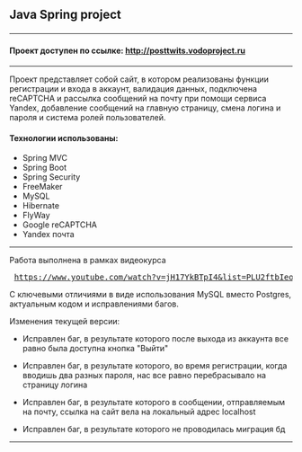 
## Java Spring project <hr>
#### Проект доступен по ссылке: http://posttwits.vodoproject.ru
<hr>

Проект представляет собой сайт, 
в котором реализованы функции регистрации и входа в аккаунт, 
валидация данных, подключена reCAPTCHA и рассылка сообщений на почту при помощи сервиса Yandex, 
добавление сообщений на главную страницу, смена логина и пароля и система ролей пользователей.

#### Технологии использованы:

- Spring MVC
- Spring Boot
- Spring Security
- FreeMaker
- MySQL
- Hibernate
- FlyWay
- Google reCAPTCHA
- Yandex почта
<hr>

Работа выполнена в рамках видеокурса <pre> https://www.youtube.com/watch?v=jH17YkBTpI4&list=PLU2ftbIeotGoGSEUf54LQH-DgiQPF2XRO&ab_channel=letsCode </pre>

С ключевыми отличиями в виде использования MySQL вместо Postgres, актуальным кодом и исправлениями багов.

Изменения текущей версии:

- Исправлен баг, в результате которого после выхода из аккаунта все равно была доступна кнопка "Выйти"

- Исправлен баг, в результате которого, во время регистрации, когда вводишь два разных пароля, нас все равно перебрасывало на страницу логина

- Исправлен баг, в результате которого в сообщении, отправляемым на почту, ссылка на сайт вела на локальный адрес localhost

- Исправлен баг, в результате которого не проводилась миграция бд

<hr>
